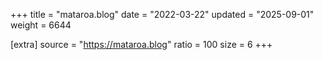 +++
title = "mataroa.blog"
date = "2022-03-22"
updated = "2025-09-01"
weight = 6644

[extra]
source = "https://mataroa.blog"
ratio = 100
size = 6
+++
